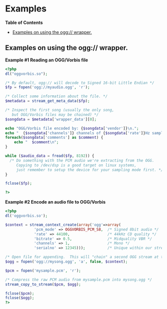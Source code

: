 Examples
========

**Table of Contents**

-   [Examples on using the ogg://
    wrapper.](/oggvorbis/examples.html#Examples%20on%20using%20the%20ogg://%20wrapper.)

Examples on using the ogg:// wrapper.
-------------------------------------

**Example \#1 Reading an OGG/Vorbis file**

``` php
<?php
dl("oggvorbis.so");

/* By default, ogg:// will decode to Signed 16-bit Little Endian */
$fp = fopen('ogg://myaudio.ogg', 'r');

/* Collect some information about the file. */
$metadata = stream_get_meta_data($fp);

/* Inspect the first song (usually the only song, 
   but OGG/Vorbis files may be chained) */
$songdata = $metadata['wrapper_data'][0];

echo "OGG/Vorbis file encoded by: {$songdata['vendor']}\n.";
echo "  {$songdata['channels']} channels of {$songdata['rate']}Hz sampling encoded at {$songdata['bitrate_nominal']}bps.\n";
foreach($songdata['comments'] as $comment) {
    echo "  $comment\n";
}

while ($audio_data = fread($fp, 8192)) {
  /* Do something with the PCM audio we're extracting from the OGG.
     Copying to /dev/dsp is a good target on linux systems, 
     just remember to setup the device for your sampling mode first. */
}

fclose($fp);

?>
```

**Example \#2 Encode an audio file to OGG/Vorbis**

``` php
<?php
dl('oggvorbis.so');

$context = stream_context_create(array('ogg'=>array(
             'pcm_mode' => OGGVORBIS_PCM_S8,  /* Signed 8bit audio */
             'rate' => 44100,                 /* 44kHz CD quality */
             'bitrate' => 0.5,                /* Midquality VBR */
             'channels' => 1,                 /* Mono */
             'serialno' => 12345)));          /* Unique within our stream */

/* Open file for appending.  This will "chain" a second OGG stream at the end of the first. */
$ogg = fopen('ogg://mysong.ogg', 'a', false, $context);

$pcm = fopen('mysample.pcm', 'r');

/* Compress the raw PCM audio from mysample.pcm into mysong.ogg */
stream_copy_to_stream($pcm, $ogg);

fclose($pcm);
fclose($ogg);
?>
```
